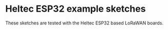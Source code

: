 # Heltec ESP32 example sketches

These sketches are tested with the Heltec ESP32 based LoRaWAN boards.
